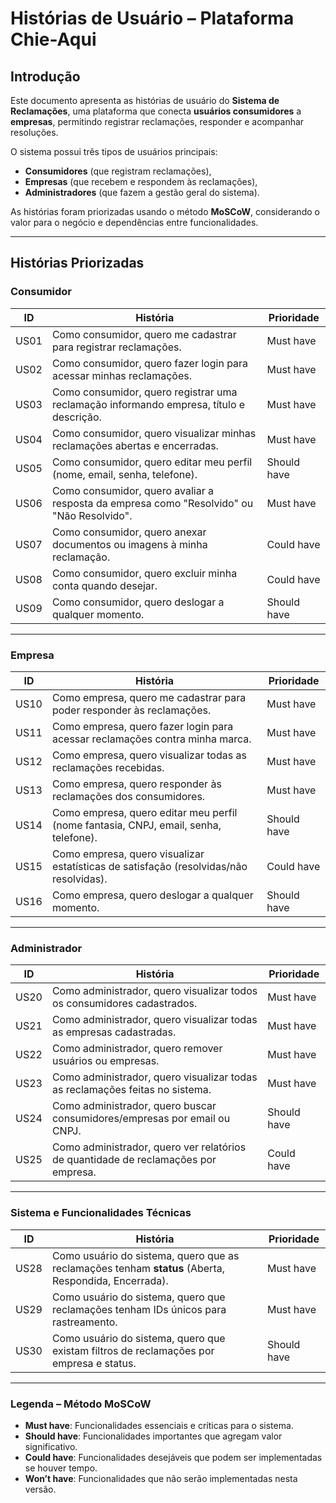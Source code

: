 # Histórias de Usuário – Plataforma Chie-Aqui  

## Introdução
Este documento apresenta as histórias de usuário do **Sistema de Reclamações**, uma plataforma que conecta **usuários consumidores** a **empresas**, permitindo registrar reclamações, responder e acompanhar resoluções.  

O sistema possui três tipos de usuários principais:  
- **Consumidores** (que registram reclamações),  
- **Empresas** (que recebem e respondem às reclamações),  
- **Administradores** (que fazem a gestão geral do sistema).  

As histórias foram priorizadas usando o método **MoSCoW**, considerando o valor para o negócio e dependências entre funcionalidades.  

---

## Histórias Priorizadas  

### Consumidor  
| ID   | História                                                                                  | Prioridade   |
|------|-------------------------------------------------------------------------------------------|--------------|
| US01 | Como consumidor, quero me cadastrar para registrar reclamações.                           | Must have    |
| US02 | Como consumidor, quero fazer login para acessar minhas reclamações.                       | Must have    |
| US03 | Como consumidor, quero registrar uma reclamação informando empresa, título e descrição.   | Must have    |
| US04 | Como consumidor, quero visualizar minhas reclamações abertas e encerradas.                | Must have    |
| US05 | Como consumidor, quero editar meu perfil (nome, email, senha, telefone).                  | Should have  |
| US06 | Como consumidor, quero avaliar a resposta da empresa como "Resolvido" ou "Não Resolvido". | Must have    |
| US07 | Como consumidor, quero anexar documentos ou imagens à minha reclamação.                   | Could have   |
| US08 | Como consumidor, quero excluir minha conta quando desejar.                                | Could have   |
| US09 | Como consumidor, quero deslogar a qualquer momento.                                       | Should have  |

---

### Empresa  
| ID   | História                                                                                  | Prioridade   |
|------|-------------------------------------------------------------------------------------------|--------------|
| US10 | Como empresa, quero me cadastrar para poder responder às reclamações.                     | Must have    |
| US11 | Como empresa, quero fazer login para acessar reclamações contra minha marca.              | Must have    |
| US12 | Como empresa, quero visualizar todas as reclamações recebidas.                            | Must have    |
| US13 | Como empresa, quero responder às reclamações dos consumidores.                            | Must have    |
| US14 | Como empresa, quero editar meu perfil (nome fantasia, CNPJ, email, senha, telefone).      | Should have  |
| US15 | Como empresa, quero visualizar estatísticas de satisfação (resolvidas/não resolvidas).    | Could have   |
| US16 | Como empresa, quero deslogar a qualquer momento.                                          | Should have  |

---

###  Administrador  
| ID   | História                                                                                  | Prioridade   |
|------|-------------------------------------------------------------------------------------------|--------------|
| US20 | Como administrador, quero visualizar todos os consumidores cadastrados.                   | Must have    |
| US21 | Como administrador, quero visualizar todas as empresas cadastradas.                       | Must have    |
| US22 | Como administrador, quero remover usuários ou empresas.                                   | Must have    |
| US23 | Como administrador, quero visualizar todas as reclamações feitas no sistema.              | Must have    |
| US24 | Como administrador, quero buscar consumidores/empresas por email ou CNPJ.                 | Should have  |
| US25 | Como administrador, quero ver relatórios de quantidade de reclamações por empresa.        | Could have   |
---

###  Sistema e Funcionalidades Técnicas  
| ID   | História                                                                                  | Prioridade   |
|------|-------------------------------------------------------------------------------------------|--------------|
| US28 | Como usuário do sistema, quero que as reclamações tenham **status** (Aberta, Respondida, Encerrada). | Must have    |
| US29 | Como usuário do sistema, quero que reclamações tenham IDs únicos para rastreamento.       | Must have    |
| US30 | Como usuário do sistema, quero que existam filtros de reclamações por empresa e status.   | Should have  |


---

###  Legenda – Método MoSCoW  
- **Must have**: Funcionalidades essenciais e críticas para o sistema.  
- **Should have**: Funcionalidades importantes que agregam valor significativo.  
- **Could have**: Funcionalidades desejáveis que podem ser implementadas se houver tempo.  
- **Won’t have**: Funcionalidades que não serão implementadas nesta versão.  
